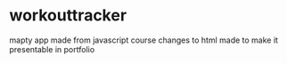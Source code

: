 # workouttracker
mapty app made from javascript course
changes to html made to make it presentable in portfolio

